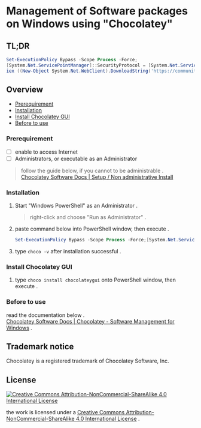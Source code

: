 # Management of Software packages on Windows using "Chocolatey"

## TL;DR

```command.ps1
Set-ExecutionPolicy Bypass -Scope Process -Force;
[System.Net.ServicePointManager]::SecurityProtocol = [System.Net.ServicePointManager]::SecurityProtocol -bor 3072;
iex ((New-Object System.Net.WebClient).DownloadString('https://community.chocolatey.org/install.ps1'))
```

## Overview

* [Prerequirement](#prerequirement)
* [Installation](#installation)
* [Install Chocolatey GUI](#install-chocolatey-gui)
* [Before to use](#before-to-use)


### Prerequirement

- [ ]  enable to access Internet
- [ ]  Administrators, or executable as an Administrator

> follow the guide below, if you cannot to be administrable .  
> [Chocolatey Software Docs | Setup / Non administrative Install](https://docs.chocolatey.org/en-us/choco/setup#non-administrative-install)


### Installation

1. Start "Windows PowerShell" as an Administrator .
   
   > right-click and choose "Run as Administrator" .

2. paste command below into PowerShell window, then execute .
   
   ```install-chocolatey.ps1
   Set-ExecutionPolicy Bypass -Scope Process -Force;[System.Net.ServicePointManager]::SecurityProtocol = [System.Net.ServicePointManager]::SecurityProtocol -bor 3072; iex ((New-Object System.Net.WebClient).DownloadString('https://community.chocolatey.org/install.ps1'))
   ```

3. type `choco -v` after installation successful .


### Install Chocolatey GUI

1. type `choco install chocolateygui` onto PowerShell window, then execute .


### Before to use

read the documentation below .  
[Chocolatey Software Docs | Chocolatey - Software Management for Windows](https://docs.chocolatey.org/en-us/) .


## Trademark notice

Chocolatey is a registered trademark of Chocolatey Software, Inc.

## License
[![Creative Commons Attribution-NonCommercial-ShareAlike 4.0 International License](https://i.creativecommons.org/l/by-nc-sa/4.0/88x31.png)](http://creativecommons.org/licenses/by-nc-sa/4.0/)

the work is licensed under a [Creative Commons Attribution-NonCommercial-ShareAlike 4.0 International License](./LICENSE) .
